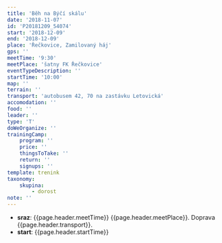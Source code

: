 ```yaml
---
title: 'Běh na Býčí skálu'
date: '2018-11-07'
id: 'P20181209_54074'
start: '2018-12-09'
end: '2018-12-09'
place: 'Řečkovice, Zamilovaný háj'
gps: ''
meetTime: '9:30'
meetPlace: 'šatny FK Řečkovice'
eventTypeDescription: ''
startTime: '10:00'
map: ''
terrain: ''
transport: 'autobusem 42, 70 na zastávku Letovická'
accomodation: ''
food: ''
leader: ''
type: 'T'
doWeOrganize: ''
trainingCamp:
    program: ''
    price: ''
    thingsToTake: ''
    return: ''
    signups: ''
template: trenink
taxonomy:
    skupina:
        - dorost
note: ''
---
```

* **sraz**: {{page.header.meetTime}} {{page.header.meetPlace}}. Doprava {{page.header.transport}}.
* **start**: {{page.header.startTime}}
